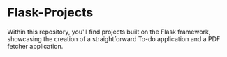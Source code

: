 # Flask-Projects
Within this repository, you'll find projects built on the Flask framework, showcasing the creation of a straightforward To-do application and a PDF fetcher application.
